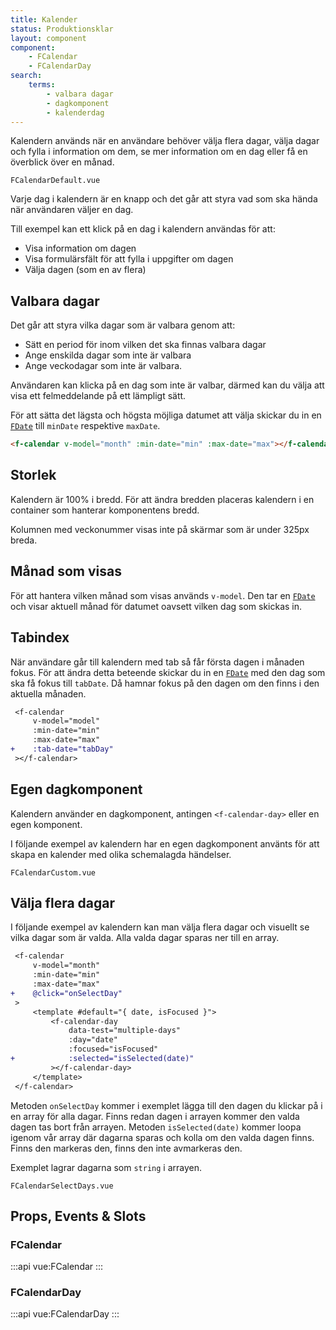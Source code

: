 ```yaml
---
title: Kalender
status: Produktionsklar
layout: component
component:
    - FCalendar
    - FCalendarDay
search:
    terms:
        - valbara dagar
        - dagkomponent
        - kalenderdag
---
```


Kalendern används när en användare behöver välja flera dagar, välja dagar och fylla i information om dem, se mer information om en dag eller få en överblick över en månad.

```import test-id=calendar-default
FCalendarDefault.vue
```

Varje dag i kalendern är en knapp och det går att styra vad som ska hända när användaren väljer en dag.

Till exempel kan ett klick på en dag i kalendern användas för att:

- Visa information om dagen
- Visa formulärsfält för att fylla i uppgifter om dagen
- Välja dagen (som en av flera)

## Valbara dagar

Det går att styra vilka dagar som är valbara genom att:

- Sätt en period för inom vilken det ska finnas valbara dagar
- Ange enskilda dagar som inte är valbara
- Ange veckodagar som inte är valbara.

Användaren kan klicka på en dag som inte är valbar, därmed kan du välja att visa ett felmeddelande på ett lämpligt sätt.

För att sätta det lägsta och högsta möjliga datumet att välja skickar du in en [`FDate`](../date/classes/FDate.html) till `minDate` respektive `maxDate`.

```html static
<f-calendar v-model="month" :min-date="min" :max-date="max"></f-calendar>
```

## Storlek

Kalendern är 100% i bredd. För att ändra bredden placeras kalendern i en container som hanterar komponentens bredd.

Kolumnen med veckonummer visas inte på skärmar som är under 325px breda.

## Månad som visas

För att hantera vilken månad som visas används `v-model`.
Den tar en [`FDate`](../date/classes/FDate.html) och visar aktuell månad för datumet oavsett vilken dag som skickas in.

## Tabindex

När användare går till kalendern med tab så får första dagen i månaden fokus.
För att ändra detta beteende skickar du in en [`FDate`](../date/classes/FDate.html) med den dag som ska få fokus till `tabDate`.
Då hamnar fokus på den dagen om den finns i den aktuella månaden.

```diff
 <f-calendar
     v-model="model"
     :min-date="min"
     :max-date="max"
+    :tab-date="tabDay"
 ></f-calendar>
```

## Egen dagkomponent

Kalendern använder en dagkomponent, antingen `<f-calendar-day>` eller en egen komponent.

I följande exempel av kalendern har en egen dagkomponent använts för att skapa en kalender med olika schemalagda händelser.

```import test-id=calendar-custom
FCalendarCustom.vue
```

## Välja flera dagar

I följande exempel av kalendern kan man välja flera dagar och visuellt se vilka dagar som är valda. Alla valda dagar sparas ner till en array.

```diff
 <f-calendar
     v-model="month"
     :min-date="min"
     :max-date="max"
+    @click="onSelectDay"
 >
     <template #default="{ date, isFocused }">
         <f-calendar-day
             data-test="multiple-days"
             :day="date"
             :focused="isFocused"
+            :selected="isSelected(date)"
         ></f-calendar-day>
     </template>
 </f-calendar>
```

Metoden `onSelectDay` kommer i exemplet lägga till den dagen du klickar på i en array för alla dagar. Finns redan dagen i arrayen kommer den valda dagen tas bort från arrayen.
Metoden `isSelected(date)` kommer loopa igenom vår array där dagarna sparas och kolla om den valda dagen finns. Finns den markeras den, finns den inte avmarkeras den.

Exemplet lagrar dagarna som `string` i arrayen.

```import test-id=calendar-select-days
FCalendarSelectDays.vue
```

## Props, Events & Slots

### FCalendar

:::api
vue:FCalendar
:::

### FCalendarDay

:::api
vue:FCalendarDay
:::
